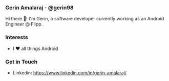 ### Gerin Amalaraj - @gerin98

Hi there 👋! I'm Gerin, a software developer currently working as an Android Engineer @ Flipp.

### Interests
- I :heart: all things Android

### Get in Touch
- Linkedin: https://www.linkedin.com/in/gerin-amalaraj/

<!--
**gerin98/gerin98** is a ✨ _special_ ✨ repository because its `README.md` (this file) appears on your GitHub profile.

Here are some ideas to get you started:

- 🔭 I’m currently working on ...
- 🌱 I’m currently learning ...
- 👯 I’m looking to collaborate on ...
- 🤔 I’m looking for help with ...
- 💬 Ask me about ...
- 📫 How to reach me: ...
- 😄 Pronouns: ...
- ⚡ Fun fact: ...
-->

